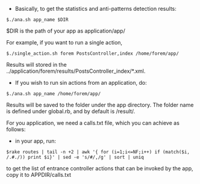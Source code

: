  

* Basically, to get the statistics and anti-patterns detection results:

```$./ana.sh app_name $DIR```

$DIR is the path of your app as application/app/ 

For example, if you want to run a single action,
```
$./single_action.sh forem PostsController,index /home/forem/app/
```

Results will stored in the ../application/forem/results/PostsController_index/*.xml.

* If you wish to run sin actions from an application, do:
```
$./ana.sh app_name /home/forem/app/
```

Results will be saved to the folder under the app directory.
The folder name is defined under global.rb, and by default is /result/.

For you application, we need a calls.txt file, which you can achieve as follows:

* in your app, run:
```
$rake routes | tail -n +2 | awk '{ for (i=1;i<=NF;i++) if (match($i, /.#./)) print $i}' | sed -e 's/#/,/g' | sort | uniq
```
to get the list of entrance controller actions that can be invoked by the app, copy it to APPDIR/calls.txt



